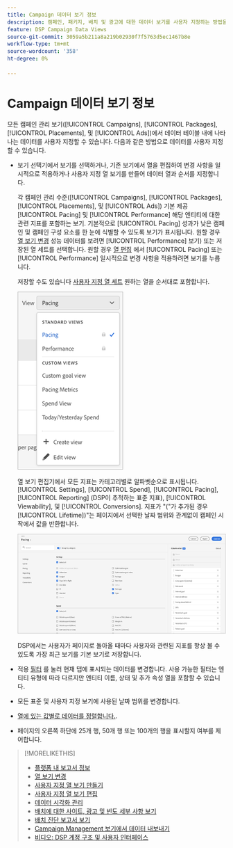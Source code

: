 ```yaml
---
title: Campaign 데이터 보기 정보
description: 캠페인, 패키지, 배치 및 광고에 대한 데이터 보기를 사용자 지정하는 방법을 알아봅니다.
feature: DSP Campaign Data Views
source-git-commit: 3059a5b211a8a219b02930f7f5763d5ec1467b8e
workflow-type: tm+mt
source-wordcount: '358'
ht-degree: 0%

---
```


# Campaign 데이터 보기 정보

모든 캠페인 관리 보기([!UICONTROL Campaigns], [!UICONTROL Packages], [!UICONTROL Placements], 및 [!UICONTROL Ads])에서 데이터 테이블 내에 나타나는 데이터를 사용자 지정할 수 있습니다. 다음과 같은 방법으로 데이터를 사용자 지정할 수 있습니다.

* 보기 선택기에서 보기를 선택하거나, 기존 보기에서 열을 편집하여 변경 사항을 일시적으로 적용하거나 사용자 지정 열 보기를 만들어 데이터 열과 순서를 지정합니다.

   각 캠페인 관리 수준([!UICONTROL Campaigns], [!UICONTROL Packages], [!UICONTROL Placements], 및 [!UICONTROL Ads]) 기본 제공 [!UICONTROL Pacing] 및 [!UICONTROL Performance] 해당 엔티티에 대한 관련 지표를 포함하는 보기. 기본적으로 [!UICONTROL Pacing] 성과가 낮은 캠페인 및 캠페인 구성 요소를 한 눈에 식별할 수 있도록 보기가 표시됩니다. 원할 경우 [열 보기 변경](column-view-change.md) 성능 데이터를 보려면 [!UICONTROL Performance] 보기) 또는 저장된 열 세트를 선택합니다. 원할 경우 [열 편집](column-view-edit.md) 에서 [!UICONTROL Pacing] 또는 [!UICONTROL Performance] 일시적으로 변경 사항을 적용하려면 보기를 누릅니다.

   저장할 수도 있습니다 [사용자 지정 열 세트](column-view-create.md) 원하는 열을 순서대로 포함합니다.

   ![열 보기 선택기](/help/dsp/assets/column-view-selector.png)

   열 보기 편집기에서 모든 지표는 카테고리별로 알파벳순으로 표시됩니다. [!UICONTROL Settings], [!UICONTROL Spend], [!UICONTROL Pacing], [!UICONTROL Reporting] (DSP이 추적하는 표준 지표), [!UICONTROL Viewability], 및 [!UICONTROL Conversions]. 지표가 &quot;(&quot;가 추가된 경우[!UICONTROL Lifetime])&quot;는 페이지에서 선택한 날짜 범위와 관계없이 캠페인 시작에서 값을 반환합니다.

   ![열 보기 편집기](/help/dsp/assets/column-view-editor.png)

   DSP에서는 사용자가 페이지로 돌아올 때마다 사용자와 관련된 지표를 항상 볼 수 있도록 가장 최근 보기를 기본 보기로 저장합니다.

* 적용 [필터](campaign-data-filter.md) 를 눌러 현재 탭에 표시되는 데이터를 변경합니다. 사용 가능한 필터는 엔티티 유형에 따라 다르지만 엔티티 이름, 상태 및 추가 속성 열을 포함할 수 있습니다.

* 모든 표준 및 사용자 지정 보기에 사용된 날짜 범위를 변경합니다.

* [열에 있는 값별로 데이터를 정렬합니다.](campaign-data-sort.md).

* 페이지의 오른쪽 하단에 25개 행, 50개 행 또는 100개의 행을 표시할지 여부를 제어합니다.

>[!MORELIKETHIS]
>
>* [플랫폼 내 보고서 정보](campaign-reports-about.md)
>* [열 보기 변경](column-view-change.md)
>* [사용자 지정 열 보기 만들기](column-view-create.md)
>* [사용자 지정 열 보기 편집](column-view-edit.md)
>* [데이터 시각화 관리](campaign-data-visualization-manage.md)
>* [배치에 대한 사이트, 광고 및 빈도 세부 사항 보기](placement-details-view.md)
>* [배치 진단 보고서 보기](placement-diagnostics.md)
>* [Campaign Management 보기에서 데이터 내보내기](campaign-export-data.md)
>* [비디오: DSP 계정 구조 및 사용자 인터페이스](https://experienceleague.adobe.com/docs/advertising-cloud-learn/tutorials/dsp/ui.html)

